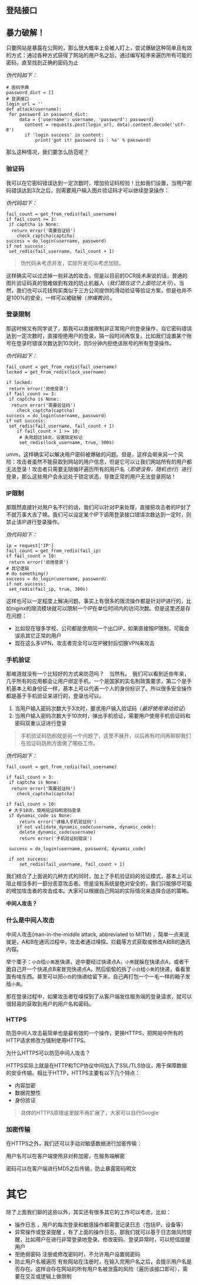 ## 登陆接口 

##  暴力破解！

只要网站是暴露在公网的，那么很大概率上会被人盯上，尝试爆破这种简单且有效的方式：通过各种方式获得了网站的用户名之后，通过编写程序来遍历所有可能的密码，直至找到正确的密码为止

*伪代码如下：*

```
# 密码字典
password_dict = []
# 登录接口
login_url = ''
def attack(username):
 for password in password_dict:
     data = {'username': username, 'password': password}
       content = requests.post(login_url, data).content.decode('utf-8')
       if 'login success' in content:
           print('got it! password is : %s' % password)
```

那么这种情况，我们要怎么防范呢？

### 验证码

 我可以在它密码错误达到一定次数时，增加验证码校验！比如我们设置，当用户密码错误达到3次之后，则需要用户输入图片验证码才可以继续登录操作：

*伪代码如下：*

```
fail_count = get_from_redis(fail_username)
if fail_count >= 3:
 if captcha is None:
  return error('需要验证码')
    check_captcha(captcha)
success = do_login(username, password)
if not success:
 set_redis(fail_username, fail_count + 1)
```

> 伪代码未考虑并发，实际开发可以考虑加锁。

这样确实可以过滤掉一些非法的攻击，但是以目前的OCR技术来说的话，普通的图片验证码真的很难做到有效的防止机器人（*我们就在这个上面吃过大亏*）。当然，我们也可以花钱购买类似于三方公司提供的滑动验证等验证方案，但是也并不是100%的安全，一样可以被破解（*惨痛教训*）。

### 登录限制

那这时候又有同学说了，那我可以直接限制非正常用户的登录操作，当它密码错误达到一定次数时，直接拒绝用户的登录，隔一段时间再恢复。比如我们设置某个账号在登录时错误次数达到10次时，则5分钟内拒绝该账号的所有登录操作。

*伪代码如下：*

```
fail_count = get_from_redis(fail_username)
locked = get_from_redis(lock_username)

if locked:
 return error('拒绝登录')
if fail_count >= 3:
 if captcha is None:
  return error('需要验证码')
    check_captcha(captcha)
success = do_login(username, password)
if not success:
 set_redis(fail_username, fail_count + 1)
    if fail_count + 1 >= 10:
     # 失败超过10次，设置锁定标记
     set_redis(lock_username, true, 300s)
```

umm，这样确实可以解决用户密码被爆破的问题。但是，这样会带来另一个风险：攻击者虽然不能获取到网站的用户信息，但是它可以让我们网站所有的用户都无法登录！攻击者只需要无限循环遍历所有的用户名（*即使没有，随机也行*）进行登录，那么这些用户会永远处于锁定状态，导致正常的用户无法登录网站！

### IP限制

那既然直接针对用户名不行的话，我们可以针对IP来处理，直接把攻击者的IP封了不就万事大吉了嘛。我们可以设定某个IP下调用登录接口错误次数达到一定时，则禁止该IP进行登录操作。

*伪代码如下：*

```
ip = request['IP']
fail_count = get_from_redis(fail_ip)
if fail_count > 10:
 return error('拒绝登录')
# 其它逻辑
# do something()
success = do_login(username, password)
if not success:
 set_redis(fail_ip, true, 300s)
```

这样也可以一定程度上解决问题，事实上有很多的限流操作都是针对IP进行的，比如niginx的限流模块就可以限制一个IP在单位时间内的访问次数。但是这里还是存在问题：

- 比如现在很多学校、公司都是使用同一个出口IP，如果直接按IP限制，可能会误杀其它正常的用户
- 现在这么多VPN，攻击者完全可以在IP被封后切换VPN来攻击

### 手机验证

那难道就没有一个比较好的方式来防范吗？　当然有。　我们可以看到近些年来，几乎所有的应用都会让用户绑定手机，一个是国家的实名制政策要求，第二个是手机基本上和身份证一样，基本上可以代表一个人的身份标识了。所以很多安全操作都是基于手机验证来进行的，登录也可以。

1. 当用户输入密码次数大于3次时，要求用户输入验证码（*最好使用滑动验证*）
2. 当用户输入密码次数大于10次时，弹出手机验证，需要用户使用手机验证码和密码双重认证进行登录

> 手机验证码防刷就是另一个问题了，这里不展开，以后再有时间再聊聊我们在验证码防刷方面做了哪些工作。

*伪代码如下：*

```
fail_count = get_from_redis(fail_username)

if fail_count > 3:
 if captcha is None:
  return error('需要验证码')
    check_captcha(captcha)

if fail_count > 10:
 # 大于10次，使用验证码和密码登录
 if dynamic_code is None:
     return error('请输入手机验证码')
    if not validate_dynamic_code(username, dynamic_code):
     delete_dynamic_code(username)
     return error('手机验证码错误')

 success = do_login(username, password, dynamic_code)

 if not success:
     set_redis(fail_username, fail_count + 1)
```

我们结合了上面说的几种方式的同时，加上了手机验证码的验证模式，基本上可以阻止相当多的一部分恶意攻击者。但是没有系统是绝对安全的，我们只能够尽可能的增加攻击者的攻击成本。大家可以根据自己网站的实际情况来选择合适的策略。

 **中间人攻击？**



### 什么是中间人攻击

中间人攻击(man-in-the-middle attack, abbreviated to MITM) ，简单一点来说就是，A和B在通讯过程中，攻击者通过嗅探、拦截等方式获取或修改A和B的通讯内容。

举个栗子：`小白`给`小黄`发快递，途中要经过快递点A，`小黑`就躲在快递点A，或者干脆自己开一个快递点B来冒充快递点A。然后偷偷的拆了`小白`给`小黄`的快递，看看里面有啥东西。甚至可以把`小白`的快递给留下来，自己再打包一个一毛一样的箱子发给`小黄`。

那在登录过程中，如果攻击者在嗅探到了从客户端发往服务端的登录请求，就可以很轻易的获取到用户的用户名和密码。

### HTTPS

防范中间人攻击最简单也是最有效的一个操作，更换HTTPS，把网站中所有的HTTP请求修改为强制使用HTTPS。

为什么HTTPS可以防范中间人攻击？

HTTPS实际上就是在HTTP和TCP协议中间加入了SSL/TLS协议，用于保障数据的安全传输。相比于HTTP，HTTPS主要有以下几个特点：

- 内容加密
- 数据完整性
- 身份验证

> 具体的HTTPS原理这里就不再扩展了，大家可以自行Google

### 加密传输

在HTTPS之外，我们还可以手动对敏感数据进行加密传输：



用户名可以在客户端使用非对称加密，在服务端解密

密码可以在客户端进行MD5之后传输，防止暴露密码明文

# 其它

除了上面我们聊的这些以外，其实还有很多其它的工作可以考虑，比如：



- 操作日志 ，用户的每次登录和敏感操作都需要记录日志（包括IP、设备等）
- 异常操作或登录提醒 ，有了上面的操作日志，那我们就可以基于日志做风险提醒，比如用户在进行非常登录地登录、修改密码、登录异常时，可以短信提醒用户
- 拒绝弱密码 注册或修改密码时，不允许用户设置弱密码
- 防止用户名被遍历 有些网站在注册时，在输入完用户名之后，会提示用户名是否存在。这样会存在网站的所有用户名被泄露的风险（遍历该接口即可），需要在交互或逻辑上做限制